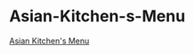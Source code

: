 # Asian-Kitchen-s-Menu

<a href="https://github.com/Kodluyoruz/taskforce/tree/main/javascript/javascript-temel/odev3">Asian Kitchen's Menu
